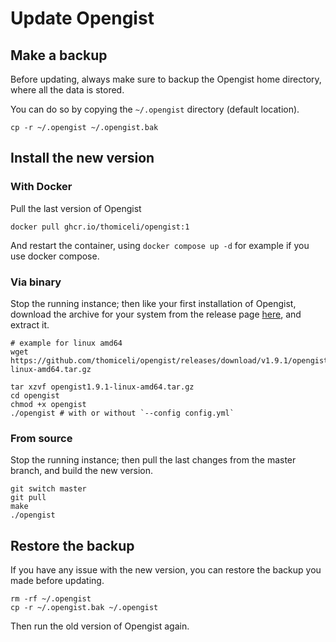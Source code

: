 # Update Opengist

## Make a backup

Before updating, always make sure to backup the Opengist home directory, where all the data is stored. 

You can do so by copying the `~/.opengist` directory (default location).

```shell
cp -r ~/.opengist ~/.opengist.bak
```

## Install the new version

### With Docker

Pull the last version of Opengist
```shell
docker pull ghcr.io/thomiceli/opengist:1
```

And restart the container, using `docker compose up -d` for example if you use docker compose.

### Via binary

Stop the running instance; then like your first installation of Opengist, download the archive for your system from the release page [here](https://github.com/thomiceli/opengist/releases/latest), and extract it.

```shell
# example for linux amd64
wget https://github.com/thomiceli/opengist/releases/download/v1.9.1/opengist1.9.1-linux-amd64.tar.gz

tar xzvf opengist1.9.1-linux-amd64.tar.gz
cd opengist
chmod +x opengist
./opengist # with or without `--config config.yml`
```

### From source

Stop the running instance; then pull the last changes from the master branch, and build the new version.

```shell
git switch master
git pull
make
./opengist
```

## Restore the backup

If you have any issue with the new version, you can restore the backup you made before updating.

```shell
rm -rf ~/.opengist
cp -r ~/.opengist.bak ~/.opengist
```

Then run the old version of Opengist again.

